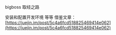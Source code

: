 bigboss 取经之路

安装和配置开发环境 等等 借鉴文章：[https://juejin.im/post/5c4a6fcd518825469414e062](https://juejin.im/post/5c4a6fcd518825469414e062)





